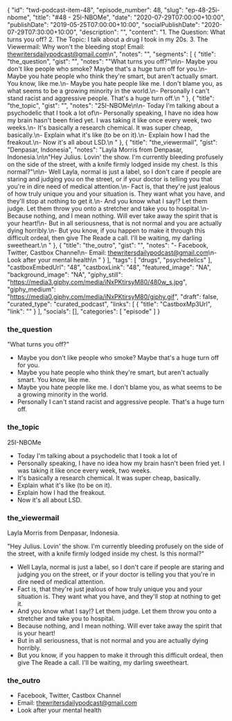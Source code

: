 {
	"id": "twd-podcast-item-48",
	"episode_number": 48,
	"slug": "ep-48-25i-nbome",
	"title": "#48 - 25I-NBOMe",
	"date": "2020-07-29T07:00:00+10:00",
	"publishDate": "2019-05-25T07:00:00+10:00",
	"socialPublishDate": "2020-07-29T07:30:00+10:00",
	"description": "",
	"content": "1. The Question: What turns you off? 2. The Topic: I talk about a drug I took in my 20s. 3. The Viewermail: Why won't the bleeding stop! Email: thewritersdailypodcast@gmail.com\n",
	"notes": "",
	"segments": [
		{
			"title": "the_question",
			"gist": "",
			"notes": "\"What turns you off?\"\n\n- Maybe you don't like people who smoke? Maybe that's a huge turn off for you.\n- Maybe you hate people who think they're smart, but aren't actually smart. You know, like me.\n- Maybe you hate people like me. I don't blame you, as what seems to be a growing minority in the world.\n- Personally I can't stand racist and aggressive people. That's a huge turn off.\n      "
		},
		{
			"title": "the_topic",
			"gist": "",
			"notes": "25I-NBOMe\n\n- Today I'm talking about a psychodelic that I took a lot of\n- Personally speaking, I have no idea how my brain hasn't been fried yet. I was taking it like once every week, two weeks.\n- It's basically a research chemical. It was super cheap, basically.\n- Explain what it's like (to be on it).\n- Explain how I had the freakout.\n- Now it's all about LSD.\n      "
		},
		{
			"title": "the_viewermail",
			"gist": "Denpasar, Indonesia",
			"notes": "Layla Morris from Denpasar, Indonesia.\n\n\"Hey Julius. Lovin' the show. I'm currently bleeding profusely on the side of the street, with a knife firmly lodged inside my chest. Is this normal?\"\n\n- Well Layla, normal is just a label, so I don't care if people are staring and judging you on the street, or if your doctor is telling you that you're in dire need of medical attention.\n- Fact is, that they're just jealous of how truly unique you and your situation is. They want what you have, and they'll stop at nothing to get it.\n- And you know what I say!? Let them judge. Let them throw you onto a stretcher and take you to hospital.\n- Because nothing, and I mean nothing. Will ever take away the spirit that is your heart!\n- But in all seriousness, that is not normal and you are actually dying horribly.\n- But you know, if you happen to make it through this difficult ordeal, then give The Reade a call. I'll be waiting, my darling sweetheart.\n      "
		},
		{
			"title": "the_outro",
			"gist": "",
			"notes": "- Facebook, Twitter, Castbox Channel\n- Email: thewritersdailypodcast@gmail.com\n- Look after your mental health\n      "
		}
	],
	"tags": [
		"drugs",
		"psychedelics"
	],
	"castboxEmbedUrl": "48",
	"castboxLink": "48",
	"featured_image": "NA",
	"background_image": "NA",
	"giphy_still": "https://media3.giphy.com/media/iNxPKtirsyM80/480w_s.jpg",
	"giphy_medium": "https://media0.giphy.com/media/iNxPKtirsyM80/giphy.gif",
	"draft": false,
	"curated_type": "curated_podcast",
	"links": [
		{
			"title": "CastboxMp3Url",
			"link": ""
		}
	],
	"socials": [],
	"categories": [
		"episode"
	]
}

### the_question

"What turns you off?"

- Maybe you don't like people who smoke? Maybe that's a huge turn off for you.
- Maybe you hate people who think they're smart, but aren't actually smart. You know, like me.
- Maybe you hate people like me. I don't blame you, as what seems to be a growing minority in the world.
- Personally I can't stand racist and aggressive people. That's a huge turn off.
      
### the_topic

25I-NBOMe

- Today I'm talking about a psychodelic that I took a lot of
- Personally speaking, I have no idea how my brain hasn't been fried yet. I was taking it like once every week, two weeks.
- It's basically a research chemical. It was super cheap, basically.
- Explain what it's like (to be on it).
- Explain how I had the freakout.
- Now it's all about LSD.
      
### the_viewermail

Layla Morris from Denpasar, Indonesia.

"Hey Julius. Lovin' the show. I'm currently bleeding profusely on the side of the street, with a knife firmly lodged inside my chest. Is this normal?"

- Well Layla, normal is just a label, so I don't care if people are staring and judging you on the street, or if your doctor is telling you that you're in dire need of medical attention.
- Fact is, that they're just jealous of how truly unique you and your situation is. They want what you have, and they'll stop at nothing to get it.
- And you know what I say!? Let them judge. Let them throw you onto a stretcher and take you to hospital.
- Because nothing, and I mean nothing. Will ever take away the spirit that is your heart!
- But in all seriousness, that is not normal and you are actually dying horribly.
- But you know, if you happen to make it through this difficult ordeal, then give The Reade a call. I'll be waiting, my darling sweetheart.
      
### the_outro

- Facebook, Twitter, Castbox Channel
- Email: thewritersdailypodcast@gmail.com
- Look after your mental health
      
